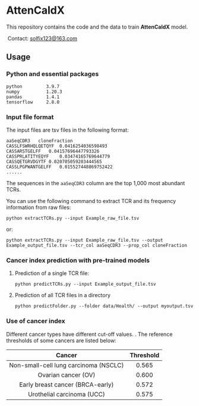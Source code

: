 # AttenCaldX

This repository contains the code and the data to train **AttenCaldX** model.

​    Contact: solfix123@163.com

## Usage

### Python and essential packages

```
python         3.9.7
numpy          1.20.3
pandas         1.4.1
tensorflow     2.8.0
```

### Input file format

The input files are tsv files in the following format:

```
aaSeqCDR3	cloneFraction
CASSLFSWRHQLQETQYF	0.0416254036598493
CASSARSTGELFF	0.04157696447793326
CASSPRLATITYEQYF	0.03474165769644779
CASSQETGRVDGYTF	0.020705059203444565
CASSLPGPWANTGELFF	0.015527448869752422
......
```

The sequences in the `aaSeqCDR3` column are the top 1,000 most abundant TCRs.

You can use the following command to extract TCR and its frequency information from raw files:

```
python extractTCRs.py --input Example_raw_file.tsv
```

or:

```
python extractTCRs.py --input Example_raw_file.tsv --output Example_output_file.tsv --tcr_col aaSeqCDR3 --prop_col cloneFraction
```

### Cancer index prediction with pre-trained models

1. Prediction of a single TCR file:

    ```
    python predictTCRs.py --input Example_output_file.tsv
    ```

2. Prediction of all TCR files in a directory

   ```
   python predictFolder.py --folder data/Health/ --output myoutput.tsv
   ```

### Use of cancer index

Different cancer types have different cut-off values. . The reference thresholds of some  cancers are listed below:

|                Cancer                 | Threshold |
| :-----------------------------------: | :-------: |
| Non-small-cell lung carcinoma (NSCLC) |   0.565   |
|          Ovarian cancer (OV)          |   0.600   |
|   Early breast cancer (BRCA-early)    |   0.572   |
|      Urothelial carcinoma (UCC)       |   0.575   |

